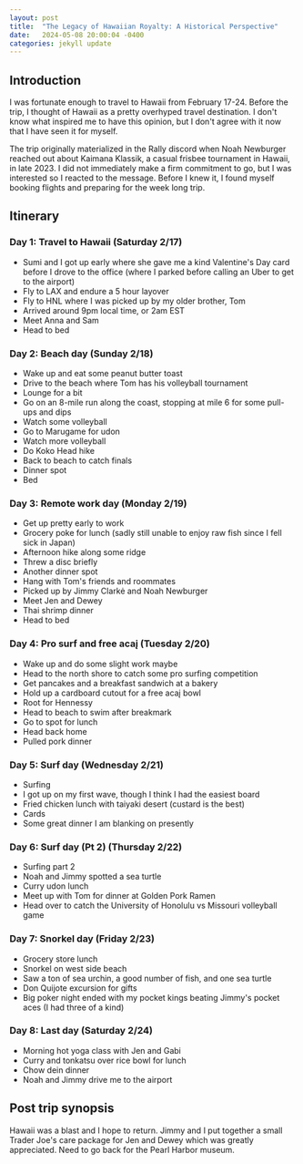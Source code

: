 ```yaml
---
layout: post
title:  "The Legacy of Hawaiian Royalty: A Historical Perspective"
date:   2024-05-08 20:00:04 -0400
categories: jekyll update
---
```


## Introduction

I was fortunate enough to travel to Hawaii from February 17-24. Before the trip, I thought of Hawaii as a pretty overhyped travel destination. I don't know what inspired me to have this opinion, but I don't agree with it now that I have seen it for myself.

The trip originally materialized in the Rally discord when Noah Newburger reached out about Kaimana Klassik, a casual frisbee tournament in Hawaii, in late 2023. I did not immediately make a firm commitment to go, but I was interested so I reacted to the message. Before I knew it, I found myself booking flights and preparing for the week long trip.

## Itinerary

### Day 1: Travel to Hawaii (Saturday 2/17)

- Sumi and I got up early where she gave me a kind Valentine's Day card before I drove to the office (where I parked before calling an Uber to get to the airport)
- Fly to LAX and endure a 5 hour layover
- Fly to HNL where I was picked up by my older brother, Tom
- Arrived around 9pm local time, or 2am EST
- Meet Anna and Sam
- Head to bed

### Day 2: Beach day (Sunday 2/18)

- Wake up and eat some peanut butter toast
- Drive to the beach where Tom has his volleyball tournament
- Lounge for a bit
- Go on an 8-mile run along the coast, stopping at mile 6 for some pull-ups and dips
- Watch some volleyball
- Go to Marugame for udon
- Watch more volleyball
- Do Koko Head hike
- Back to beach to catch finals
- Dinner spot
- Bed

### Day 3: Remote work day (Monday 2/19)

- Get up pretty early to work
- Grocery poke for lunch (sadly still unable to enjoy raw fish since I fell sick in Japan)
- Afternoon hike along some ridge
- Threw a disc briefly
- Another dinner spot
- Hang with Tom's friends and roommates
- Picked up by Jimmy Clarkė and Noah Newburger
- Meet Jen and Dewey
- Thai shrimp dinner
- Head to bed

### Day 4: Pro surf and free acaį (Tuesday 2/20)

- Wake up and do some slight work maybe
- Head to the north shore to catch some pro surfing competition
- Get pancakes and a breakfast sandwich at a bakery
- Hold up a cardboard cutout for a free acaį bowl
- Root for Hennessy
- Head to beach to swim after breakmark
- Go to spot for lunch
- Head back home
- Pulled pork dinner

### Day 5: Surf day (Wednesday 2/21)

- Surfing
- I got up on my first wave, though I think I had the easiest board
- Fried chicken lunch with taiyaki desert (custard is the best)
- Cards
- Some great dinner I am blanking on presently

### Day 6: Surf day (Pt 2) (Thursday 2/22)

- Surfing part 2
- Noah and Jimmy spotted a sea turtle
- Curry udon lunch
- Meet up with Tom for dinner at Golden Pork Ramen
- Head over to catch the University of Honolulu vs Missouri volleyball game

### Day 7: Snorkel day (Friday 2/23)

- Grocery store lunch
- Snorkel on west side beach
- Saw a ton of sea urchin, a good number of fish, and one sea turtle
- Don Quijote excursion for gifts
- Big poker night ended with my pocket kings beating Jimmy's pocket aces (I had three of a kind)

### Day 8: Last day (Saturday 2/24)

- Morning hot yoga class with Jen and Gabi
- Curry and tonkatsu over rice bowl for lunch
- Chow dein dinner
- Noah and Jimmy drive me to the airport

## Post trip synopsis

Hawaii was a blast and I hope to return. Jimmy and I put together a small Trader Joe's care package for Jen and Dewey which was greatly appreciated. Need to go back for the Pearl Harbor museum.

